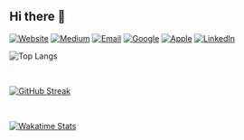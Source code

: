 ## Hi there 👋

[![Website](https://img.shields.io/badge/burakfidan.com-5651e5?logo=googlechrome&logoColor=5651e5&labelColor=white)](http://burakfidan.com/)
[![Medium](https://img.shields.io/badge/Burak%20Medium-black?logo=Medium&logoColor=black&labelColor=white)](https://burakdev.medium.com/)
[![Email](https://img.shields.io/badge/97burakfidan97-EA4335?labelColor=white&logo=gmail)](mailto:97burakfidan97@gmail.com) 
[![Google](https://img.shields.io/badge/MrNtlu-grightgreen?logo=Android&logoColor=brightgreen&labelColor=white)](https://play.google.com/store/apps/dev?id=8269784969410642250) 
[![Apple](https://img.shields.io/badge/Burak%20Fidan-black?logo=Apple&logoColor=black&labelColor=white)](https://apps.apple.com/tr/developer/burak-fidan/id1629419799) 
[![LinkedIn](https://img.shields.io/badge/Burak%20Fidan-blue?logo=Linkedin&logoColor=blue&labelColor=white)](https://www.linkedin.com/in/burak-fidan/)
<br/>

![Top Langs](https://github-readme-stats.vercel.app/api/top-langs/?username=MrNtlu&show_icons=true&layout=compact&theme=vue&hide_border=true&count_private=true&hide=html,css,javascript&exclude_repo=Project-NinjaUnity,MadPlanetsUnity2D&langs_count=6)

<br/>

[![GitHub Streak](http://github-readme-streak-stats.herokuapp.com?user=MrNtlu&theme=vue&date_format=M%20j%5B%2C%20Y%5D)](https://git.io/streak-stats)

<br/>

[![Wakatime Stats](https://github-readme-stats.vercel.app/api/wakatime?username=MrNtlu&theme=vue&langs_count=6&layout=compact&hide=xml)](https://github.com/MrNtlu)
